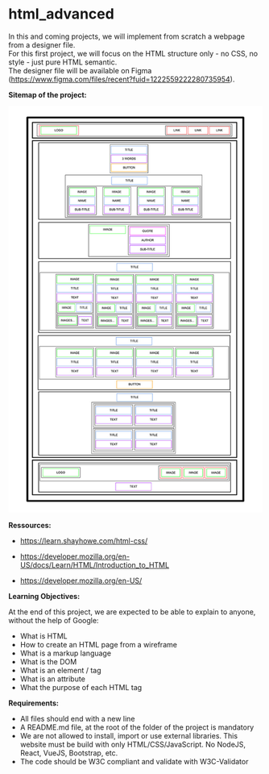 # html_advanced



In this and coming projects, we will implement from scratch a webpage from a designer file.  
For this first project, we will focus on the HTML structure only - no CSS, no style - just pure HTML semantic.  
The designer file will be available on Figma (https://www.figma.com/files/recent?fuid=1222559222280735954).




**Sitemap of the project:**

![sitemap](images/sitemap.jpg)

**Ressources:**

- https://learn.shayhowe.com/html-css/

- https://developer.mozilla.org/en-US/docs/Learn/HTML/Introduction_to_HTML

- https://developer.mozilla.org/en-US/

**Learning Objectives:**

At the end of this project, we are expected to be able to explain to anyone, without the help of Google:

- What is HTML
- How to create an HTML page from a wireframe
- What is a markup language
- What is the DOM
- What is an element / tag
- What is an attribute
- What the purpose of each HTML tag

**Requirements:**

- All files should end with a new line
- A README.md file, at the root of the folder of the project is mandatory
- We are not allowed to install, import or use external libraries. This website must be build with only HTML/CSS/JavaScript. No NodeJS, React, VueJS, Bootstrap, etc.
- The code should be W3C compliant and validate with W3C-Validator
